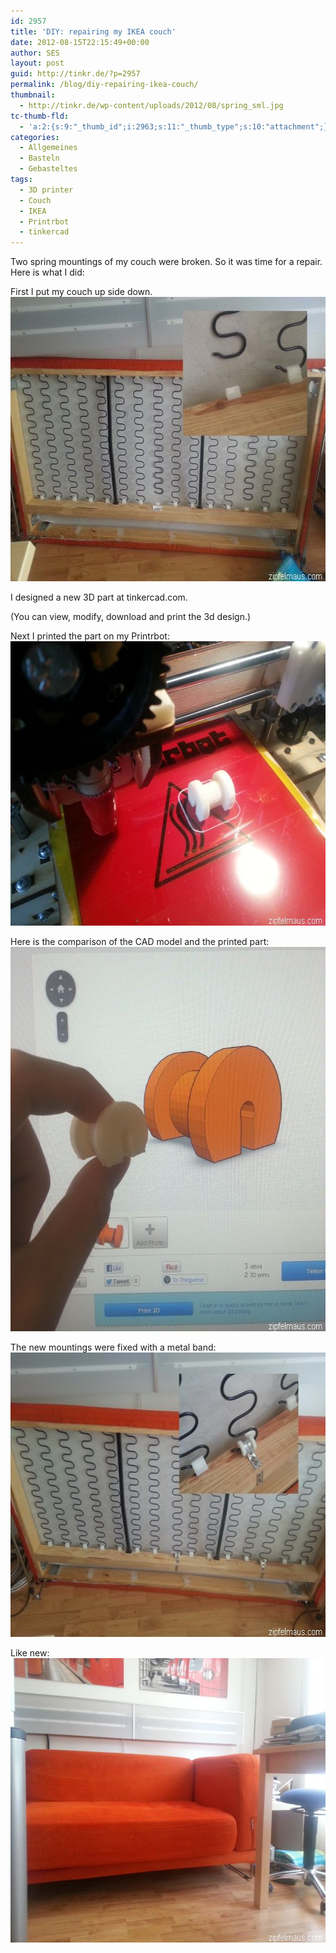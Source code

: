 ```yaml
---
id: 2957
title: 'DIY: repairing my IKEA couch'
date: 2012-08-15T22:15:49+00:00
author: SES
layout: post
guid: http://tinkr.de/?p=2957
permalink: /blog/diy-repairing-ikea-couch/
thumbnail:
  - http://tinkr.de/wp-content/uploads/2012/08/spring_sml.jpg
tc-thumb-fld:
  - 'a:2:{s:9:"_thumb_id";i:2963;s:11:"_thumb_type";s:10:"attachment";}'
categories:
  - Allgemeines
  - Basteln
  - Gebasteltes
tags:
  - 3D printer
  - Couch
  - IKEA
  - Printrbot
  - tinkercad
---
```

Two spring mountings of my couch were broken. So it was time for a repair. Here is what I did:

First I put my couch up side down.
<img loading="lazy" src="/assets/2012/08/ikea_spring_mount_3d_printed_0.jpg" alt="" title="broken mountings" width="606" height="455" class="alignnone size-full wp-image-2958" />

I designed a new 3D part at tinkercad.com.

(You can view, modify, download and print the 3d design.)

Next I printed the part on my Printrbot:
<img loading="lazy" src="/assets/2012/08/ikea_spring_mount_3d_printed_1.jpg" alt="" title="finished 3d print" width="606" height="455" />

Here is the comparison of the CAD model and the printed part:
<img loading="lazy" src="/assets/2012/08/ikea_spring_mount_3d_printed_2.jpg" alt="" title="comparison of the cad model and the printed part" width="606" height="615" />

The new mountings were fixed with a metal band:
<img loading="lazy" src="/assets/2012/08/ikea_spring_mount_3d_printed_3.jpg" alt="" title="repaired couch" width="606" height="455" />

Like new:
<img loading="lazy" src="/assets/2012/08/ikea_spring_mount_3d_printed_4.jpg" alt="" title="like new" width="606" height="455" />
